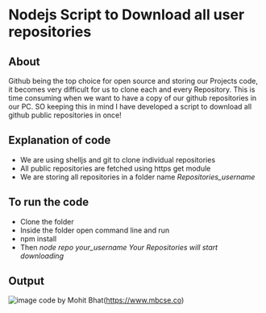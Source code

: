 # Nodejs Script to Download all user repositories

## About 
Github being the top choice for open source and storing our Projects code, it becomes very difficult for us to clone each and every Repository. This is time consuming when we want to have a copy of our github repositories in our PC. SO keeping this in mind I have developed a script to download all github public repositories in once!

## Explanation of code
- We are using shelljs and git to clone individual repositories
- All public repositories are fetched using https get module
- We are storing all repositories in a folder name *Repositories_username*

## To run the code
- Clone the folder
- Inside the folder open command line and run
- npm install
- Then *node repo your_username*
*Your Repositories will start downloading*

## Output 
![image](https://github.com/mbcse/Rotten-Scripts/blob/crypto_price/All_Crypto_Price/cryptoprice.png)
code by Mohit Bhat(https://www.mbcse.co)